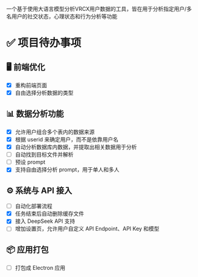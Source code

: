 一个基于使用大语言模型分析VRCX用户数据的工具，皆在用于分析指定用户/多名用户的社交状态，心理状态和行为分析等功能

# ✅ 项目待办事项

## 🖥️ 前端优化
- [x] 重构前端页面
- [x] 自由选择分析数据的类型

## 📊 数据分析功能
- [x] 允许用户组合多个表内的数据来源
- [x] 根据 userid 来确定用户，而不是依靠用户名
- [x] 自动分析数据库内数据，并提取出相关数据用于分析
- [ ] 自动找到目标文件并解析
- [ ] 预设 prompt
- [x] 支持自由选择分析 prompt，用于单人和多人

## ⚙️ 系统与 API 接入
- [ ] 自动化部署流程
- [x] 任务结束后自动删除缓存文件
- [x] 接入 DeepSeek API 支持
- [ ] 增加设置页，允许用户自定义 API Endpoint、API Key 和模型

## 📦 应用打包
- [ ] 打包成 Electron 应用
